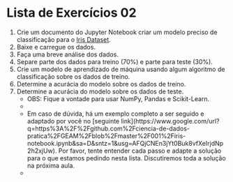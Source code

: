 # Lista de Exercícios 02


1. Crie um documento do Jupyter Notebook criar um modelo preciso de classificação para o [Iris Dataset](https://www.google.com/url?q=https%3A%2F%2Farchive.ics.uci.edu%2Fml%2Fdatasets%2Firis&sa=D&sntz=1&usg=AFQjCNG0p_oI1IDMW7_6XMQcr9CjTFm-MQ).
2. Baixe e carregue os dados.
3. Faça uma breve análise dos dados.
4. Separe parte dos dados para treino (70%) e parte para teste (30%).
5. Crie um modelo de aprendizado de máquina usando algum algoritmo de classificação sobre os dados de treino.
6. Determine a acurácia do modelo sobre os dados de treino.
7. Determine a acurácia do modelo sobre os dados de teste.
     <ul>
        <li>OBS: Fique a vontade para usar NumPy, Pandas e Scikit-Learn.<li/>
        <li> Em caso de dúvida, há um exemplo completo a ser seguido e adaptado por você no [seguinte link](https://www.google.com/url?q=https%3A%2F%2Fgithub.com%2Fciencia-de-dados-pratica%2FGEAM%2Fblob%2Fmaster%2F001%2Firis-notebook.ipynb&sa=D&sntz=1&usg=AFQjCNEn3jYt0Buk8vfXeIrjdNp2h2xjUw). Por favor, tente entender cada passo e adapte a solução para o que estamos pedindo nesta lista. Discutiremos toda a solução na próxima aula.<li/>
    <ul/>
        
       